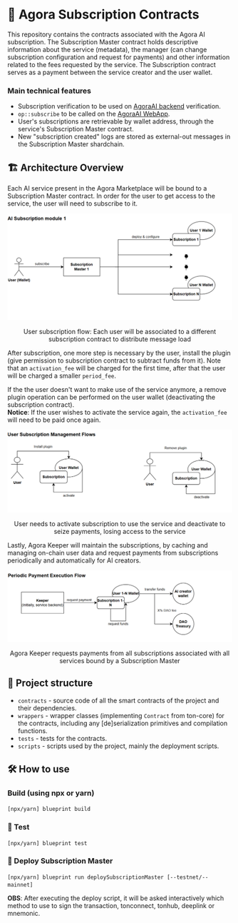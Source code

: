 <h1>📜 Agora Subscription Contracts</h1>

This repository contains the contracts associated with the Agora AI subscription. The Subscription Master contract holds descriptive information about the service (metadata), the manager (can change subscription configuration and request for payments) and other information related to the fees requested by the service. The Subscription contract serves as a payment between the service creator and the user wallet.

### Main technical features

- Subscription verification to be used on [AgoraAI backend](https://github.com/Hack-a-TONx/agora-ai-modules) verification.
- `op::subscribe` to be called on the [AgoraAI WebApp](https://github.com/Hack-a-TONx/twaps).
- User's subscriptions are retrievable by wallet address, through the service's Subscription Master contract.
- New "subscription created" logs are stored as external-out messages in the Subscription Master shardchain.

## 🏗 Architecture Overview
Each AI service present in the Agora Marketplace will be bound to a Subscription Master contract. In order for the user to get access to the service, the user will need to subscribe to it. 

<p align="center">
  <img src="assets/ai_subscription_module.png" alt="AI Subscription Module"/>
</p>
<p align="center">User subscription flow: Each user will be associated to a different subscription contract to distribute message load</p>

After subscription, one more step is necessary by the user, install the plugin (give permission to subscription contract to subtract funds from it). Note that an `activation_fee` will be charged for the first time, after that the user will be charged a smaller `period_fee`.

If the the user doesn't want to make use of the service anymore, a remove plugin operation can be performed on the user wallet (deactivating the subscription contract).  
**Notice**: If the user wishes to activate the service again, the `activation_fee` will need to be paid once again.

<p align="center">
  <img src="assets/user_subscription_management.png" alt="User Subscription Management Flows"/>
</p>
<p align="center">User needs to activate subscription to use the service and deactivate to seize payments, losing access to the service</p>

Lastly, Agora Keeper will maintain the subscriptions, by caching and managing on-chain user data and request payments from subscriptions periodically and automatically for AI creators.

<p align="center">
  <img src="assets/payment_flow.png" alt="Periodic Payment Execution Flow"/>
</p>
<p align="center">Agora Keeper requests payments from all subscriptions associated with all services bound by a Subscription Master</p>

## 📂 Project structure

-   `contracts` - source code of all the smart contracts of the project and their dependencies.
-   `wrappers` - wrapper classes (implementing `Contract` from ton-core) for the contracts, including any [de]serialization primitives and compilation functions.
-   `tests` - tests for the contracts.
-   `scripts` - scripts used by the project, mainly the deployment scripts.

## 🛠 How to use

### Build (using npx or yarn)

`[npx/yarn] blueprint build`

### 🧪 Test

`[npx/yarn] blueprint test`

### 🚀 Deploy Subscription Master

`[npx/yarn] blueprint run deploySubscriptionMaster [--testnet/--mainnet]`

**OBS**: After executing the deploy script, it will be asked interactively which method to use to sign the transaction, tonconnect, tonhub, deeplink or mnemonic.

